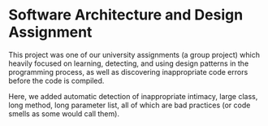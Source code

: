 # Software Architecture and Design Assignment

This project was one of our university assignments (a group project) which heavily focused on learning, detecting, and using design patterns in the programming process, as well as discovering inappropriate code errors before the code is compiled.

Here, we added automatic detection of inappropriate intimacy, large class, long method, long parameter list, all of which are bad practices (or code smells as some would call them).
